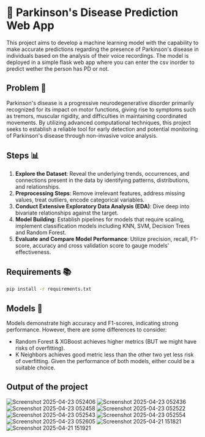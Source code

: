 
# 🧠 Parkinson's Disease Prediction Web App 

This project aims to develop a machine learning model with the capability to make accurate predictions regarding the presence of Parkinson's disease in individuals based on the analysis of their voice recordings. The model is deployed in a simple flask web app where you can enter the csv inorder to predict wether the person has PD or not.

## Problem 🎯
Parkinson's disease is a progressive neurodegenerative disorder primarily recognized for its impact on motor functions, giving rise to symptoms such as tremors, muscular rigidity, and difficulties in maintaining coordinated movements. By utilizing advanced computational techniques, this project seeks to establish a reliable tool for early detection and potential monitoring of Parkinson's disease through non-invasive voice analysis.

## Steps 📊
1. **Explore the Dataset**: Reveal the underlying trends, occurrences, and connections present in the data by identifying patterns, distributions, and relationships.
2. **Preprocessing Steps**: Remove irrelevant features, address missing values, treat outliers, encode categorical variables.
3. **Conduct Extensive Exploratory Data Analysis (EDA)**: Dive deep into bivariate relationships against the target.
4. **Model Building**: Establish pipelines for models that require scaling, implement classification models including KNN, SVM, Decision Trees and Random Forest.
5. **Evaluate and Compare Model Performance**: Utilize precision, recall,  F1-score, accuracy and cross validation score to gauge models' effectiveness.

## Requirements 📚
```bash
pip install -r requirements.txt
```

## Models 📝
Models demonstrate high accuracy and F1-scores, indicating strong performance. However, there are some differences to consider:
- Random Forest & XGBoost achieves higher metrics (BUT we might have risks of overfitting).
- K Neighbors achieves good metric less than the other two yet less risk of overfitting.
Given the performance of both models, either could be a suitable choice.


## Output of the project

![Screenshot 2025-04-23 052406](https://github.com/user-attachments/assets/61b454b0-ac69-4c72-90cf-643453729c84)
![Screenshot 2025-04-23 052436](https://github.com/user-attachments/assets/0d58552f-6b27-47d9-9a5c-60e684e72b88)
![Screenshot 2025-04-23 052458](https://github.com/user-attachments/assets/b5cc564b-e90d-43ca-8bef-2afc561c391c)
![Screenshot 2025-04-23 052522](https://github.com/user-attachments/assets/a791ce4c-c1d5-469b-b2b8-f271782294d8)
![Screenshot 2025-04-23 052543](https://github.com/user-attachments/assets/d869d5eb-be67-4f1e-b9af-95207e561770)
![Screenshot 2025-04-23 052554](https://github.com/user-attachments/assets/36d666ff-a77f-47a7-8f62-01e44eeaa721)
![Screenshot 2025-04-23 052605](https://github.com/user-attachments/assets/02e082d6-df73-47a8-ae13-dafb9232e6a5)
![Screenshot 2025-04-21 151821](https://github.com/user-attachments/assets/10d1c209-0928-4f3c-b2ec-eb2104dd0a7b)
![Screenshot 2025-04-21 151921](https://github.com/user-attachments/assets/8583468e-7e8c-4046-8adc-b8c4d5ab9553)




